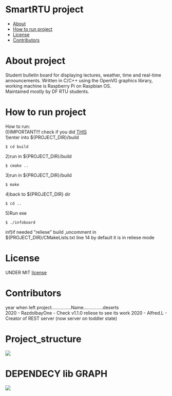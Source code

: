 # SmartRTU project  
- [About](#about)
- [How to run project](#how-to-run-project)
- [License](#license)  
- [Contributors](#contributors)  
# About project  
Student bulletin board for displaying lectures, weather, time and real-time announcements. Written in C/C++ using the OpenVG graphics library, working machine is Raspberry Pi on Raspbian OS.  
Maintained mostly by DF RTU students.
# How to run project  
How to run:  
0)IMPORTANT!!! check if you did [THIS](https://github.com/RazdolbayOne/GuidesPull)   
1)enter into ${PROJECT_DIR}/build   
```shell  
$ cd build
```  
2)run in ${PROJECT_DIR}/build   
```shell  
$ cmake ..
```  
3)run in ${PROJECT_DIR}/build  
```shell  
$ make
```  
4)back to ${PROJECT_DIR} dir  
```shell
$ cd ..
```  
5)Run exe  
```shell  
$ ./infoboard
```  
inf)if needed "reliese" build ,uncomment  in ${PROJECT_DIR}/CMakeLists.txt line 14 by default it is in reliese mode  
# License  
UNDER MIT [license](LICENSE)  

# Contributors  
year when left project...............Name...............deserts  
2020 - RazdolbayOne - Check v1.1.0 reliese to see its work 
2020 - Alfred.L - Creator of REST server (now server on toddler state)  
# Project_structure  
<img src="https://imgur.com/b63PIkS.png" ></img> 

# DEPENDECY lib GRAPH  
<img src="https://imgur.com/Ofp4oJY.png" ></img> 